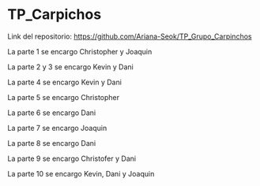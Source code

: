 # TP_Carpichos

Link del repositorio: https://github.com/Ariana-Seok/TP_Grupo_Carpinchos

La parte 1 se encargo Christopher y Joaquin

La parte 2 y 3 se encargo Kevin y Dani

La parte 4 se encargo Kevin y Dani

La parte 5 se encargo Christopher

La parte 6 se encargo Dani

La parte 7 se encargo Joaquin

La parte 8 se encargo Dani

La parte 9 se encargo Christofer y Dani

La parte 10 se encargo Kevin, Dani y Joaquin
